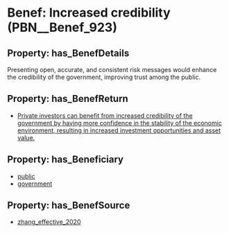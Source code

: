# Benef: __Increased credibility__ (PBN__Benef_923)

## Property: has_BenefDetails

Presenting open, accurate, and consistent risk messages would enhance the credibility of the government, improving trust among the public.

## Property: has_BenefReturn

* [Private investors can benefit from increased credibility of the government by having more confidence in the stability of the economic environment, resulting in increased investment opportunities and asset value.](../BenefReturn/PBN__BenefReturn_1012)

## Property: has_Beneficiary

* [public](../Stakeholder/PBN__Stakeholder_52)
* [government](../Stakeholder/PBN__Stakeholder_73)

## Property: has_BenefSource

* [zhang_effective_2020](../Article/PBN__Article_188)

